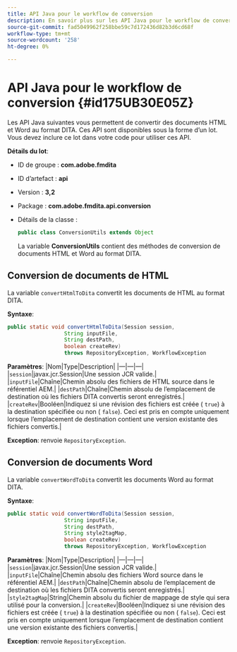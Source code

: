 ```yaml
---
title: API Java pour le workflow de conversion
description: En savoir plus sur les API Java pour le workflow de conversion
source-git-commit: fad5049962f258bbe59c7d172436d82b3d6cd68f
workflow-type: tm+mt
source-wordcount: '258'
ht-degree: 0%

---
```



# API Java pour le workflow de conversion {#id175UB30E05Z}

Les API Java suivantes vous permettent de convertir des documents HTML et Word au format DITA. Ces API sont disponibles sous la forme d’un lot. Vous devez inclure ce lot dans votre code pour utiliser ces API.

**Détails du lot**:

- ID de groupe : **com.adobe.fmdita**

- ID d’artefact : **api**

- Version : **3,2**

- Package : **com.adobe.fmdita.api.conversion**

- Détails de la classe :

  ```JAVA
  public class ConversionUtils extends Object
  ```

  La variable **ConversionUtils** contient des méthodes de conversion de documents HTML et Word au format DITA.


## Conversion de documents de HTML

La variable `convertHtmlToDita` convertit les documents de HTML au format DITA.

**Syntaxe**:

```JAVA
public static void convertHtmlToDita(Session session, 
                  String inputFile, 
                  String destPath, 
                  boolean createRev) 
                  throws RepositoryException, WorkflowException
```

**Paramètres**: |Nom|Type|Description| |—|—|—| |`session`|javax.jcr.Session|Une session JCR valide.| |`inputFile`|Chaîne|Chemin absolu des fichiers de HTML source dans le référentiel AEM.| |`destPath`|Chaîne|Chemin absolu de l’emplacement de destination où les fichiers DITA convertis seront enregistrés.| |`createRev`|Booléen|Indiquez si une révision des fichiers est créée \( `true`\) à la destination spécifiée ou non \( `false`\). Ceci est pris en compte uniquement lorsque l’emplacement de destination contient une version existante des fichiers convertis.|

**Exception**: renvoie `RepositoryException`.

## Conversion de documents Word

La variable ``convertWordToDita`` convertit les documents Word au format DITA.

**Syntaxe**:

```JAVA
public static void convertWordToDita(Session session, 
                  String inputFile,
                  String destPath, 
                  String style2tagMap, 
                  boolean createRev) 
                  throws RepositoryException, WorkflowException
```

**Paramètres**: |Nom|Type|Description| |—|—|—| |`session`|javax.jcr.Session|Une session JCR valide.| |`inputFile`|Chaîne|Chemin absolu des fichiers Word source dans le référentiel AEM.| |`destPath`|Chaîne|Chemin absolu de l’emplacement de destination où les fichiers DITA convertis seront enregistrés.| |`style2tagMap`|String|Chemin absolu du fichier de mappage de style qui sera utilisé pour la conversion.| |`createRev`|Booléen|Indiquez si une révision des fichiers est créée \( `true`\) à la destination spécifiée ou non \( `false`\). Ceci est pris en compte uniquement lorsque l’emplacement de destination contient une version existante des fichiers convertis.|

**Exception**: renvoie `RepositoryException`.

